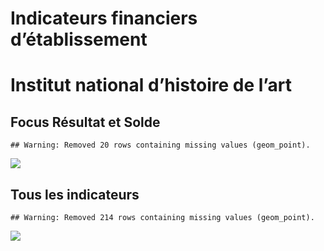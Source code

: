 Indicateurs financiers d’établissement
================

# Institut national d’histoire de l’art

## Focus Résultat et Solde

    ## Warning: Removed 20 rows containing missing values (geom_point).

![](/home/julien/repo/cpesr/RFC/Finances/Etablissements/institut_national_d_histoire_de_l_art_files/figure-gfm/etab.focus-1.png)<!-- -->

## Tous les indicateurs

    ## Warning: Removed 214 rows containing missing values (geom_point).

![](/home/julien/repo/cpesr/RFC/Finances/Etablissements/institut_national_d_histoire_de_l_art_files/figure-gfm/etab-1.png)<!-- -->
